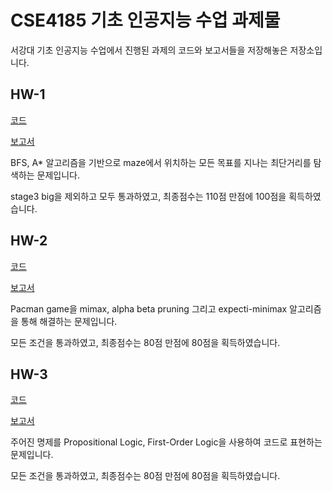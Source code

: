 # CSE4185 기초 인공지능 수업 과제물

서강대 기초 인공지능 수업에서 진행된 과제의 코드와 보고서들을 저장해놓은 저장소입니다.


## HW-1
[코드](./Assignment01/search.py)

[보고서](./Assignment01/AI_Assignment01_보고서.pdf)

BFS, A* 알고리즘을 기반으로 maze에서 위치하는 모든 목표를 지나는 최단거리를 탐색하는 문제입니다.

stage3 big을 제외하고 모두 통과하였고, 최종점수는 110점 만점에 100점을 획득하였습니다.


## HW-2
[코드](./Assignment02/hw02.py)

[보고서](./Assignment02/AI_Assignment02_보고서.pdf)

Pacman game을 mimax, alpha beta pruning 그리고 expecti-minimax 알고리즘을 통해 해결하는 문제입니다.

모든 조건을 통과하였고, 최종점수는 80점 만점에 80점을 획득하였습니다.


## HW-3
[코드](./Assignment03/hw03.py)

[보고서](./Assignment03/AI03_보고서_20171612.pdf)

주어진 명제를 Propositional Logic, First-Order Logic을 사용하여 코드로 표현하는 문제입니다.

모든 조건을 통과하였고, 최종점수는 80점 만점에 80점을 획득하였습니다.


